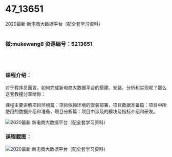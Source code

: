 # 47_13651
2020最新 新电商大数据平台（配全套学习资料）
<br/></br>
<h3>微:mukewang8 资源编号：5213651</h3>
<br/></br>
<h3>课程介绍：</h3>
<p>对于程序员而言，如何完成新<a title="查看与 电商大数据 相关的文章" target="_blank">电商大数据</a>平台的搭建、安装、分析和实现呢？那么这套教程分享给你：</p>
<p>课程主要讲解项目环境篇：项目依赖环境的安装部署，项目数据准备篇：项目中所使用的数据介绍和准备，项目分析篇：项目中涉及的模块及指标介绍和研发。</p>
<p><img src="https://www.ko996.com/wp-content/uploads/img/2020/06/1-23-300x185.png" alt="2020最新 新电商大数据平台（配全套学习资料）"></p>
<div class="info-desc">
<h3>课程截图：</h3>
<p><img src="https://www.ko996.com/wp-content/uploads/img/2020/06/2-26.png" alt="2020最新 新电商大数据平台（配全套学习资料）"></p>


			
</div>
